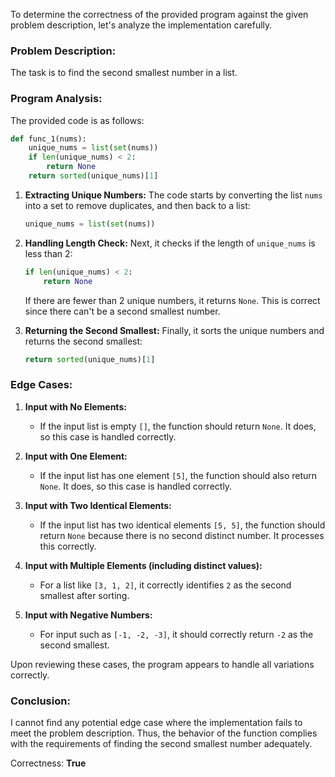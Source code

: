 To determine the correctness of the provided program against the given problem description, let's analyze the implementation carefully.

### Problem Description:
The task is to find the second smallest number in a list. 

### Program Analysis:
The provided code is as follows:
```python
def func_1(nums):
    unique_nums = list(set(nums))
    if len(unique_nums) < 2:
        return None
    return sorted(unique_nums)[1]
```

1. **Extracting Unique Numbers:** The code starts by converting the list `nums` into a set to remove duplicates, and then back to a list:
   ```python
   unique_nums = list(set(nums))
   ```

2. **Handling Length Check:** Next, it checks if the length of `unique_nums` is less than 2:
   ```python
   if len(unique_nums) < 2:
       return None
   ```
   If there are fewer than 2 unique numbers, it returns `None`. This is correct since there can't be a second smallest number.

3. **Returning the Second Smallest:** Finally, it sorts the unique numbers and returns the second smallest:
   ```python
   return sorted(unique_nums)[1]
   ```

### Edge Cases:
1. **Input with No Elements:** 
   - If the input list is empty `[]`, the function should return `None`. It does, so this case is handled correctly.

2. **Input with One Element:** 
   - If the input list has one element `[5]`, the function should also return `None`. It does, so this case is handled correctly.

3. **Input with Two Identical Elements:** 
   - If the input list has two identical elements `[5, 5]`, the function should return `None` because there is no second distinct number. It processes this correctly.

4. **Input with Multiple Elements (including distinct values):**
   - For a list like `[3, 1, 2]`, it correctly identifies `2` as the second smallest after sorting.

5. **Input with Negative Numbers:** 
   - For input such as `[-1, -2, -3]`, it should correctly return `-2` as the second smallest.

Upon reviewing these cases, the program appears to handle all variations correctly.

### Conclusion:
I cannot find any potential edge case where the implementation fails to meet the problem description. Thus, the behavior of the function complies with the requirements of finding the second smallest number adequately.

Correctness: **True**